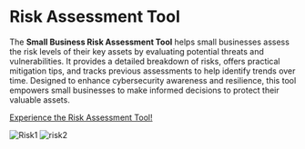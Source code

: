 # Risk Assessment Tool

The **Small Business Risk Assessment Tool** helps small businesses assess the risk levels of their key assets by evaluating potential threats and vulnerabilities. It provides a detailed breakdown of risks, offers practical mitigation tips, and tracks previous assessments to help identify trends over time. Designed to enhance cybersecurity awareness and resilience, this tool empowers small businesses to make informed decisions to protect their valuable assets.

[Experience the Risk Assessment Tool!](https://virginiebonhomme.github.io/Risk-Man.-Tool/) 

![Risk1](https://github.com/user-attachments/assets/89fa7e15-a62b-4fd1-9b10-715edbe3637b)
![risk2](https://github.com/user-attachments/assets/dc0aefb5-9705-4920-8bff-1d2a736915b7)

